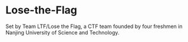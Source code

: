 # Lose-the-Flag
Set by Team LTF/Lose the Flag, a CTF team founded by four freshmen in Nanjing University of Science and Technology.
